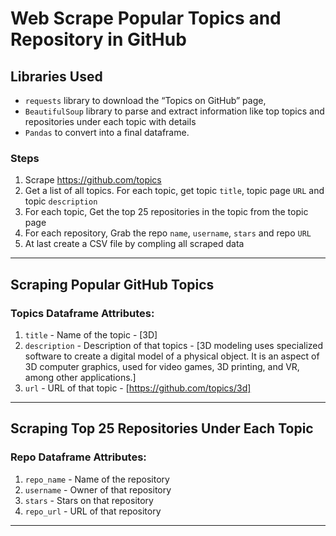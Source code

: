 # Web Scrape Popular Topics and Repository in GitHub
## Libraries Used
- `requests` library to download the “Topics on GitHub” page,
- `BeautifulSoup` library to parse and extract information like top topics and repositories under each topic with details
- `Pandas` to convert into a final dataframe.
### Steps
1. Scrape https://github.com/topics
2. Get a list of all topics. For each topic, get topic `title`, topic page `URL` and topic `description`
3. For each topic, Get the top 25 repositories in the topic from the topic page
4. For each repository, Grab the repo `name`, `username`, `stars` and repo `URL`
5. At last create a CSV file by compling all scraped data
---
## Scraping Popular GitHub Topics
### Topics Dataframe Attributes:
1. `title` - Name of the topic - [3D]
2. `description` - Description of that topics - [3D modeling uses specialized software to create a digital model of a physical object. It is an aspect of 3D computer graphics, used for video games, 3D printing, and VR, among other applications.]
3. `url` - URL of that topic - [https://github.com/topics/3d]
---
## Scraping Top 25 Repositories Under Each Topic
### Repo Dataframe Attributes:
1. `repo_name` - Name of the repository
2. `username` - Owner of that repository
3. `stars` - Stars on that repository
4. `repo_url` - URL of that repository
---
